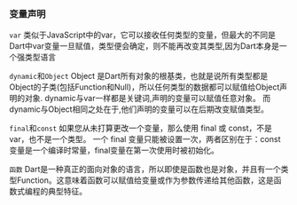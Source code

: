  ### 变量声明

 `var` 类似于JavaScript中的var，它可以接收任何类型的变量，但最大的不同是Dart中var变量一旦赋值，类型便会确定，则不能再改变其类型,因为Dart本身是一个强类型语言

 `dynamic`和`Object` Object 是Dart所有对象的根基类，也就是说所有类型都是Object的子类(包括Function和Null)，所以任何类型的数据都可以赋值给Object声明的对象. dynamic与var一样都是关键词,声明的变量可以赋值任意对象。 而dynamic与Object相同之处在于,他们声明的变量可以在后期改变赋值类型。

 `final`和`const` 如果您从未打算更改一个变量，那么使用 final 或 const，不是var，也不是一个类型。 一个 final 变量只能被设置一次，两者区别在于：const 变量是一个编译时常量，final变量在第一次使用时被初始化。

 `函数` Dart是一种真正的面向对象的语言，所以即使是函数也是对象，并且有一个类型Function。这意味着函数可以赋值给变量或作为参数传递给其他函数，这是函数式编程的典型特征。